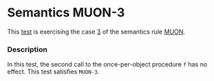 # Semantics MUON-3

This [test](.) is exercising the case [3](../Readme.md) of the semantics rule [MUON](../../muon/Readme.md).

### Description

In this test, the second call to the once-per-object procedure `f` has no effect. This test satisfies `MUON-3`.
